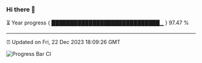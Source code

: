 ### Hi there 👋

⏳ Year progress { █████████████████████████████▁ } 97.47 %

---

⏰ Updated on Fri, 22 Dec 2023 18:09:26 GMT

![Progress Bar CI](https://github.com/Shyam-Makwana/GitHub-Actions-Demo/workflows/Progress%20Bar%20CI/badge.svg)
